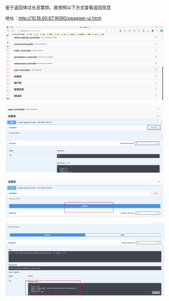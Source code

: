 鉴于返回体过长且繁琐，故按照以下方式查看返回信息

地址：http://10.16.60.67:9090/swagger-ui.html

![image-20231104173503441](InstructionOnSwaggerUi.assets/image-20231104173503441.png)

![image-20231104173528616](InstructionOnSwaggerUi.assets/image-20231104173528616.png)

![image-20231104173544101](InstructionOnSwaggerUi.assets/image-20231104173544101.png)

![image-20231104173609957](InstructionOnSwaggerUi.assets/image-20231104173609957.png)